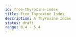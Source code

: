 ```yaml
---
id: free-thyroxine-index
title: Free Thyroxine Index
description: A Thyroxine Index
status: draft
range: 0.4 - 5.4
---
```


